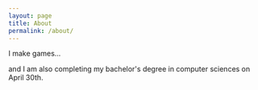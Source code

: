```yaml
---
layout: page
title: About
permalink: /about/
---
```


I make games...

and I am also completing my bachelor's degree in computer sciences on April 30th.

